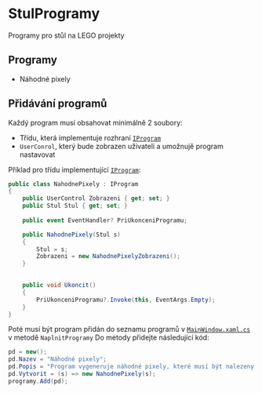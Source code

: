 # StulProgramy
Programy pro stůl na LEGO projekty
## Programy
- Náhodné pixely

## Přidávání programů
Každý program musí obsahovat minimálně 2 soubory:
- Třídu, která implementuje rozhraní [```IProgram```](StulProgramy/IProgram.cs)
- ```UserConrol```, který bude zobrazen uživateli a umožnujě program nastavovat

Příklad pro třídu implementující [```IProgram```](StulProgramy/IProgram.cs):
```csharp
public class NahodnePixely : IProgram
{
    public UserControl Zobrazeni { get; set; }
    public Stul Stul { get; set; }
    
    public event EventHandler? PriUkonceniProgramu;

    public NahodnePixely(Stul s)
    {
        Stul = s;
        Zobrazeni = new NahodnePixelyZobrazeni();
    }
    

    public void Ukoncit()
    {
        PriUkonceniProgramu?.Invoke(this, EventArgs.Empty);
    }
}
```
Poté musí být program přidán do seznamu programů v [```MainWindow.xaml.cs```](StulProgramy/MainWindow.xaml.cs) v metodě ```NaplnitProgramy```
Do metody přidejte následující kód:
```csharp
pd = new();
pd.Nazev = "Náhodné pixely";
pd.Popis = "Program vygeneruje náhodné pixely, které musí být nalezeny a označeny magnetem";
pd.Vytvorit = (s) => new NahodnePixely(s);
programy.Add(pd);
```
